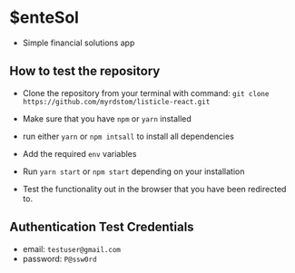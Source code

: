# $enteSol
- Simple financial solutions app

## How to test the repository

- Clone the repository from your terminal with command: `git clone https://github.com/myrdstom/listicle-react.git`

- Make sure that you have `npm` or `yarn` installed

- run either `yarn` or `npm intsall` to install all dependencies

- Add the required `env` variables

- Run `yarn start` or `npm start` depending on your installation

- Test the functionality out in the browser that you have been redirected to.


## Authentication Test Credentials
- email: `testuser@gmail.com`
- password: `P@ssw0rd` 